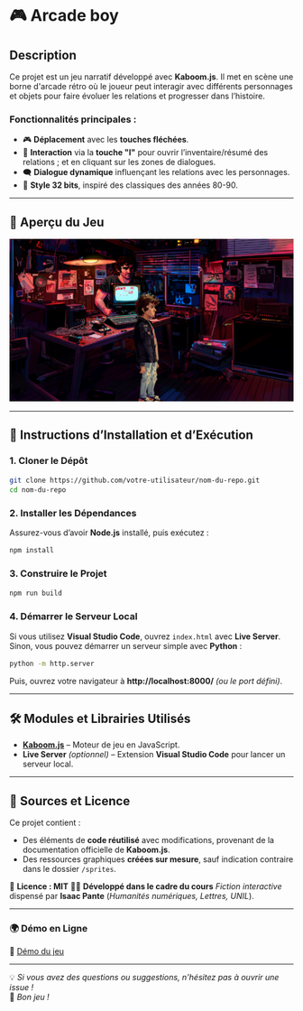 # 🎮 Arcade boy

## Description

Ce projet est un jeu narratif développé avec **Kaboom.js**. Il met en scène une borne d'arcade rétro où le joueur peut interagir avec différents personnages et objets pour faire évoluer les relations et progresser dans l’histoire.

### **Fonctionnalités principales :**

- 🎮 **Déplacement** avec les **touches fléchées**.
- 🎒 **Interaction** via la **touche "I"** pour ouvrir l’inventaire/résumé des relations ; et en cliquant sur les zones de dialogues.
- 🗨️ **Dialogue dynamique** influençant les relations avec les personnages.
- 🎨 **Style 32 bits**, inspiré des classiques des années 80-90.

---

## 📸 **Aperçu du Jeu**

![screenshoot.png](sprites/screenshoot.png)

---

## 🚀 **Instructions d’Installation et d’Exécution**

### **1. Cloner le Dépôt**

```bash
git clone https://github.com/votre-utilisateur/nom-du-repo.git
cd nom-du-repo
```

### **2. Installer les Dépendances**

Assurez-vous d’avoir **Node.js** installé, puis exécutez :

```bash
npm install
```

### **3. Construire le Projet**

```bash
npm run build
```

### **4. Démarrer le Serveur Local**

Si vous utilisez **Visual Studio Code**, ouvrez `index.html` avec **Live Server**.  
Sinon, vous pouvez démarrer un serveur simple avec **Python** :

```bash
python -m http.server
```

Puis, ouvrez votre navigateur à **http://localhost:8000/** *(ou le port défini)*.

---

## 🛠 **Modules et Librairies Utilisés**

- [**Kaboom.js**](https://kaboomjs.com/) – Moteur de jeu en JavaScript.
- **Live Server** *(optionnel)* – Extension **Visual Studio Code** pour lancer un serveur local.

---

## 📝 **Sources et Licence**

Ce projet contient :

- Des éléments de **code réutilisé** avec modifications, provenant de la documentation officielle de **Kaboom.js**.
- Des ressources graphiques **créées sur mesure**, sauf indication contraire dans le dossier `/sprites`.

📜 **Licence : MIT**
👨‍🎓 **Développé dans le cadre du cours** *Fiction interactive* dispensé par **Isaac Pante** (*Humanités numériques, Lettres, UNIL*).

---

### 🌍 **Démo en Ligne**

🔗 [Démo du jeu](https://67cdbd41e690ab000838f7f5--therori.netlify.app/)

---

💡 *Si vous avez des questions ou suggestions, n'hésitez pas à ouvrir une issue !*  
🚀 *Bon jeu !*